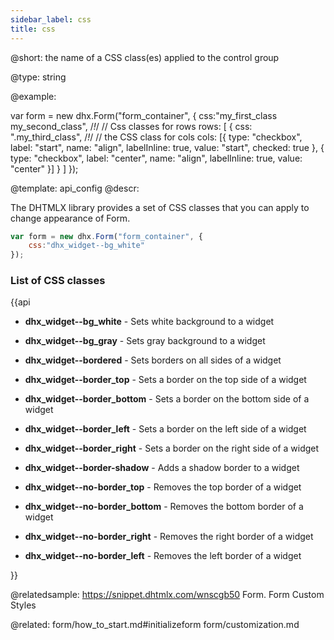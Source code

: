 ```yaml
---
sidebar_label: css
title: css
---          
```


@short: the name of a CSS class(es) applied to the control group

@type: string

@example: 
<style>
    .my_first_class {
        /*some styles*/
    }
 
    .my_second_class {
        /*some styles*/
    }
    
    .my_third_class {
    	/*some styles*/
    }
   
</style>

var form = new dhx.Form("form_container", {
    css:"my_first_class my_second_class", /*!*/ // Css classes for rows
    rows: [
        { 
            css: ".my_third_class", /*!*/ // the CSS class for cols
            cols: [{
                type: "checkbox",
                label: "start",
                name: "align",
                labelInline: true,
                value: "start",
                checked: true
            },
            {
                type: "checkbox",
                label: "center",
                name: "align",
                labelInline: true,
                value: "center"
            }]
        }
    ]
});


@template:	api_config
@descr: 

The DHTMLX library provides a set of CSS classes that you can apply to change appearance of Form.

~~~js
var form = new dhx.Form("form_container", {
    css:"dhx_widget--bg_white"
});
~~~

### List of CSS classes

{{api

- <b>dhx_widget--bg_white</b> - Sets white background to a widget

- <b>dhx_widget--bg_gray</b> - Sets gray background to a widget

- <b>dhx_widget--bordered</b> - Sets borders on all sides of a widget

- <b>dhx_widget--border_top</b> - Sets a border on the top side of a widget

- <b>dhx_widget--border_bottom</b> - Sets a border on the bottom side of a widget

- <b>dhx_widget--border_left</b> - Sets a border on the left side of a widget

- <b>dhx_widget--border_right</b> - Sets a border on the right side of a widget

- <b>dhx_widget--border-shadow</b> - Adds a shadow border to a widget

- <b>dhx_widget--no-border_top</b> - Removes the top border of a  widget

- <b>dhx_widget--no-border_bottom</b> - Removes the bottom border of a widget

- <b>dhx_widget--no-border_right</b> - Removes the right border of a widget

- <b>dhx_widget--no-border_left</b> - Removes the left border of a widget

}}

@relatedsample:
https://snippet.dhtmlx.com/wnscgb50	Form. Form Custom Styles

@related: form/how_to_start.md#initializeform
form/customization.md